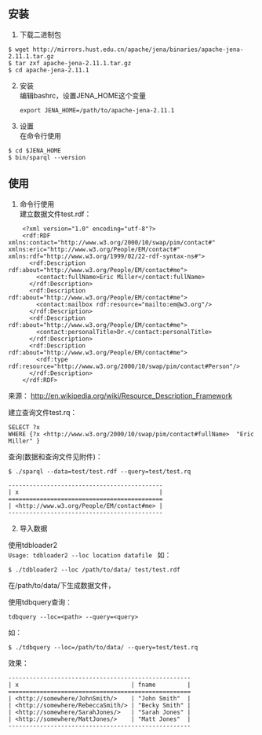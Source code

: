 安装
----------------------
1. 下载二进制包  

```
$ wget http://mirrors.hust.edu.cn/apache/jena/binaries/apache-jena-2.11.1.tar.gz
$ tar zxf apache-jena-2.11.1.tar.gz
$ cd apache-jena-2.11.1
```

2. 安装  
编辑bashrc，设置JENA_HOME这个变量  

    ```export JENA_HOME=/path/to/apache-jena-2.11.1```

3. 设置    
在命令行使用  

```
$ cd $JENA_HOME
$ bin/sparql --version
```

使用
----------------------
1. 命令行使用  
建立数据文件test.rdf：

```
    <?xml version="1.0" encoding="utf-8"?>
    <rdf:RDF xmlns:contact="http://www.w3.org/2000/10/swap/pim/contact#" xmlns:eric="http://www.w3.org/People/EM/contact#" xmlns:rdf="http://www.w3.org/1999/02/22-rdf-syntax-ns#">
      <rdf:Description rdf:about="http://www.w3.org/People/EM/contact#me">
        <contact:fullName>Eric Miller</contact:fullName>
      </rdf:Description>
      <rdf:Description rdf:about="http://www.w3.org/People/EM/contact#me">
        <contact:mailbox rdf:resource="mailto:em@w3.org"/>
      </rdf:Description>
      <rdf:Description rdf:about="http://www.w3.org/People/EM/contact#me">
        <contact:personalTitle>Dr.</contact:personalTitle>
      </rdf:Description>
      <rdf:Description rdf:about="http://www.w3.org/People/EM/contact#me">
        <rdf:type rdf:resource="http://www.w3.org/2000/10/swap/pim/contact#Person"/>
      </rdf:Description>
    </rdf:RDF>
```

来源： <http://en.wikipedia.org/wiki/Resource_Description_Framework>
 
建立查询文件test.rq：  

```
SELECT ?x
WHERE {?x <http://www.w3.org/2000/10/swap/pim/contact#fullName>  "Eric Miller" }
```

查询(数据和查询文件见附件)：

    $ ./sparql --data=test/test.rdf --query=test/test.rq

    --------------------------------------------
    | x                                        |
    ============================================
    | <http://www.w3.org/People/EM/contact#me> |
    --------------------------------------------

2. 导入数据  

使用tdbloader2  
`Usage: tdbloader2 --loc location datafile `
如：

    $ ./tdbloader2 --loc /path/to/data/ test/test.rdf 
    
在/path/to/data/下生成数据文件，  

使用tdbquery查询：  

`tdbquery --loc=<path> --query=<query>`

如：  

    $ ./tdbquery --loc=/path/to/data/ --query=test/test.rq
    
效果：

    ----------------------------------------------------
    | x                                | fname         |
    ====================================================
    | <http://somewhere/JohnSmith/>    | "John Smith"  |
    | <http://somewhere/RebeccaSmith/> | "Becky Smith" |
    | <http://somewhere/SarahJones/>   | "Sarah Jones" |
    | <http://somewhere/MattJones/>    | "Matt Jones"  |
    ----------------------------------------------------
